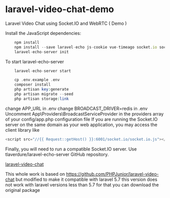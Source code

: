 # laravel-video-chat-demo
Laravel Video Chat using Socket.IO and WebRTC ( Demo )

Install the JavaScript dependencies:

```javascript
    npm install
    npm install --save laravel-echo js-cookie vue-timeago socket.io socket.io-client webrtc-adapter vue-chat-scroll
    laravel-echo-server init
```
To start laravel-echo-server
````javascript
    laravel-echo-server start
````

```php
    cp .env.example .env
    composer install
    php artisan key:generate
    php artisan migrate --seed
    php artisan storage:link
```
change APP_URL in .env
change BROADCAST_DRIVER=redis in .env
Uncomment App\Providers\BroadcastServiceProvider in the providers array of your config/app.php configuration file
If you are running the Socket.IO server on the same domain as your web application, you may access the client library like

```javascript
<script src="//{{ Request::getHost() }}:6001/socket.io/socket.io.js"></script>
```

Finally, you will need to run a compatible Socket.IO server. Use tlaverdure/laravel-echo-server GitHub repository.

[laravel-video-chat](https://github.com/Wqqas1/laravel-video-chat)


This whole work is based on https://github.com/PHPJunior/laravel-video-chat but modified to make it compatible with laravel 5.7 this version does not work with laravel versions less than 5.7 for that you can download the original package